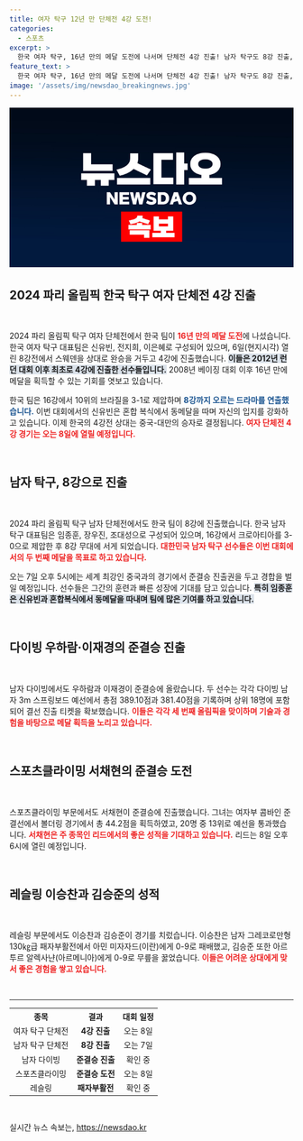 ```yaml
---
title: 여자 탁구 12년 만 단체전 4강 도전!
categories:
  - 스포츠
excerpt: >
  한국 여자 탁구, 16년 만의 메달 도전에 나서며 단체전 4강 진출! 남자 탁구도 8강 진출, 다이빙 선수들 준결승 안착! 한국 스포츠의 놀라운 도전이 계속된다. 클릭할 준비 되셨나요?
feature_text: >
  한국 여자 탁구, 16년 만의 메달 도전에 나서며 단체전 4강 진출! 남자 탁구도 8강 진출, 다이빙 선수들 준결승 안착! 한국 스포츠의 놀라운 도전이 계속된다. 클릭할 준비 되셨나요?
image: '/assets/img/newsdao_breakingnews.jpg'
---
```


<p><img src="/assets/img/newsdao_breakingnews.jpg" alt="firstkoreanews 속보" /></p>

<h2 data-ke-size="size26">2024 파리 올림픽 한국 탁구 여자 단체전 4강 진출</h2>

<p data-ke-size="size16">&nbsp;</p>

<p>2024 파리 올림픽 탁구 여자 단체전에서 한국 팀이 <b><span style="color: #ee2323;">16년 만의 메달 도전</span></b>에 나섰습니다. 한국 여자 탁구 대표팀은 신유빈, 전지희, 이은혜로 구성되어 있으며, 6일(현지시각) 열린 8강전에서 스웨덴을 상대로 완승을 거두고 4강에 진출했습니다. <b><span style="background-color: #21538527;">이들은 2012년 런던 대회 이후 최초로 4강에 진출한 선수들입니다.</span></b> 2008년 베이징 대회 이후 16년 만에 메달을 획득할 수 있는 기회를 엿보고 있습니다.</p>

<p>한국 팀은 16강에서 10위의 브라질을 3-1로 제압하며 <b><span style="color: #1a5490;">8강까지 오르는 드라마를 연출했습니다.</span></b> 이번 대회에서의 신유빈은 혼합 복식에서 동메달을 따며 자신의 입지를 강화하고 있습니다. 이제 한국의 4강전 상대는 중국-대만의 승자로 결정됩니다. <b><span style="color: #ee2323;">여자 단체전 4강 경기는 오는 8일에 열릴 예정입니다.</span></b></p>

<p data-ke-size="size16">&nbsp;</p>

<h2 data-ke-size="size26">남자 탁구, 8강으로 진출</h2>

<p data-ke-size="size16">&nbsp;</p>

<p>2024 파리 올림픽 탁구 남자 단체전에서도 한국 팀이 8강에 진출했습니다. 한국 남자 탁구 대표팀은 임종훈, 장우진, 조대성으로 구성되어 있으며, 16강에서 크로아티아를 3-0으로 제압한 후 8강 무대에 서게 되었습니다. <b><span style="color: #ee2323;">대한민국 남자 탁구 선수들은 이번 대회에서의 두 번째 메달을 목표로 하고 있습니다.</span></b> </p>

<p>오는 7일 오후 5시에는 세계 최강인 중국과의 경기에서 준결승 진출권을 두고 경합을 벌일 예정입니다. 선수들은 그간의 훈련과 빠른 성장에 기대를 담고 있습니다. <b><span style="background-color: #21538527;">특히 임종훈은 신유빈과 혼합복식에서 동메달을 따내며 팀에 많은 기여를 하고 있습니다.</span></b> </p>

<p data-ke-size="size16">&nbsp;</p>

<h2 data-ke-size="size26">다이빙 우하람·이재경의 준결승 진출</h2>

<p data-ke-size="size16">&nbsp;</p>

<p>남자 다이빙에서도 우하람과 이재경이 준결승에 올랐습니다. 두 선수는 각각 다이빙 남자 3m 스프링보드 예선에서 총점 389.10점과 381.40점을 기록하며 상위 18명에 포함되어 결선 진출 티켓을 확보했습니다. <b><span style="color: #ee2323;">이들은 각각 세 번째 올림픽을 맞이하며 기술과 경험을 바탕으로 메달 획득을 노리고 있습니다.</span></b> </p>

<p data-ke-size="size16">&nbsp;</p>

<h2 data-ke-size="size26">스포츠클라이밍 서채현의 준결승 도전</h2>

<p data-ke-size="size16">&nbsp;</p>

<p>스포츠클라이밍 부문에서도 서채현이 준결승에 진출했습니다. 그녀는 여자부 콤바인 준결선에서 볼더링 경기에서 총 44.2점을 획득하였고, 20명 중 13위로 예선을 통과했습니다. <b><span style="color: #ee2323;">서채현은 주 종목인 리드에서의 좋은 성적을 기대하고 있습니다.</span></b> 리드는 8일 오후 6시에 열린 예정입니다. </p>

<p data-ke-size="size16">&nbsp;</p>

<h2 data-ke-size="size26">레슬링 이승찬과 김승준의 성적</h2>

<p data-ke-size="size16">&nbsp;</p>

<p>레슬링 부문에서도 이승찬과 김승준이 경기를 치렀습니다. 이승찬은 남자 그레코로만형 130㎏급 패자부활전에서 아민 미자자드(이란)에게 0-9로 패배했고, 김승준 또한 아르투르 알렉사냔(아르메니아)에게 0-9로 무릎을 꿇었습니다. <b><span style="color: #ee2323;">이들은 어려운 상대에게 맞서 좋은 경험을 쌓고 있습니다.</span></b> </p>

<p data-ke-size="size16">&nbsp;</p>

<hr />

<table style="width:100%">
  <tr>
    <th style="text-align: center;">종목</th>
    <th style="text-align: center;">결과</th>
    <th style="text-align: center;">대회 일정</th>
  </tr>
  <tr>
    <td style="text-align: center;">여자 탁구 단체전</td>
    <td style="text-align: center;"><b>4강 진출</b></td>
    <td style="text-align: center;">오는 8일</td>
  </tr>
  <tr>
    <td style="text-align: center;">남자 탁구 단체전</td>
    <td style="text-align: center;"><b>8강 진출</b></td>
    <td style="text-align: center;">오는 7일</td>
  </tr>
  <tr>
    <td style="text-align: center;">남자 다이빙</td>
    <td style="text-align: center;"><b>준결승 진출</b></td>
    <td style="text-align: center;">확인 중</td>
  </tr>
  <tr>
    <td style="text-align: center;">스포츠클라이밍</td>
    <td style="text-align: center;"><b>준결승 도전</b></td>
    <td style="text-align: center;">오는 8일</td>
  </tr>
  <tr>
    <td style="text-align: center;">레슬링</td>
    <td style="text-align: center;"><b>패자부활전</b></td>
    <td style="text-align: center;">확인 중</td>
  </tr>
</table>

<p data-ke-size="size16">&nbsp;</p>
실시간 뉴스 속보는, <a href="https://newsdao.kr" rel="dofollow">https://newsdao.kr</a>


